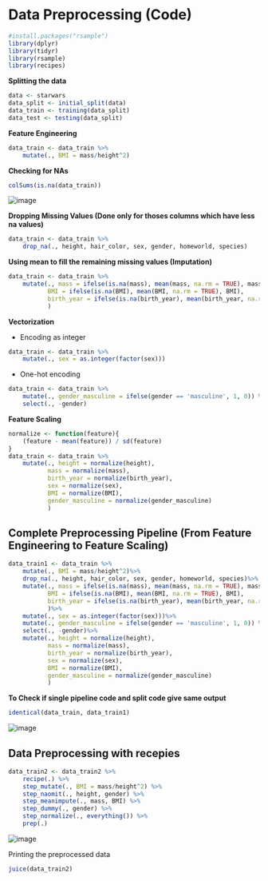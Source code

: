 # Data Preprocessing (Code)

```r
#install.packages("rsample")
library(dplyr)
library(tidyr)
library(rsample)
library(recipes)
```

**Splitting the data**
```r
data <- starwars
data_split <- initial_split(data)
data_train <- training(data_split)
data_test <- testing(data_split)
```

**Feature Engineering**
```r
data_train <- data_train %>%
    mutate(., BMI = mass/height^2)
```

**Checking for NAs**
```r
colSums(is.na(data_train))
```
![image](https://user-images.githubusercontent.com/60386381/126800707-5922518f-acc7-4cb9-b74a-fc7a3cab3f95.png)

**Dropping Missing Values (Done only for thoses columns which have less na values)**
```r
data_train <- data_train %>%
    drop_na(., height, hair_color, sex, gender, homeworld, species)
```

**Using mean to fill the remaining missing values (Imputation)**
```r
data_train <- data_train %>%
    mutate(., mass = ifelse(is.na(mass), mean(mass, na.rm = TRUE), mass),
           BMI = ifelse(is.na(BMI), mean(BMI, na.rm = TRUE), BMI),
           birth_year = ifelse(is.na(birth_year), mean(birth_year, na.rm = TRUE), birth_year)
           )
```

**Vectorization**
- Encoding as integer
```r
data_train <- data_train %>%
    mutate(., sex = as.integer(factor(sex)))
```
- One-hot encoding
```r
data_train <- data_train %>%
    mutate(., gender_masculine = ifelse(gender == 'masculine', 1, 0)) %>%
    select(., -gender)
```

**Feature Scaling**
```r
normalize <- function(feature){
    (feature - mean(feature)) / sd(feature)
}
data_train <- data_train %>%
    mutate(., height = normalize(height),
           mass = normalize(mass),
           birth_year = normalize(birth_year),
           sex = normalize(sex),
           BMI = normalize(BMI),
           gender_masculine = normalize(gender_masculine)
           )
```

## Complete Preprocessing Pipeline (From Feature Engineering to Feature Scaling)
```r
data_train1 <- data_train %>%
    mutate(., BMI = mass/height^2)%>%
    drop_na(., height, hair_color, sex, gender, homeworld, species)%>%
    mutate(., mass = ifelse(is.na(mass), mean(mass, na.rm = TRUE), mass),
           BMI = ifelse(is.na(BMI), mean(BMI, na.rm = TRUE), BMI),
           birth_year = ifelse(is.na(birth_year), mean(birth_year, na.rm = TRUE), birth_year)
           )%>%
    mutate(., sex = as.integer(factor(sex)))%>%
    mutate(., gender_masculine = ifelse(gender == 'masculine', 1, 0)) %>%
    select(., -gender)%>%
    mutate(., height = normalize(height),
           mass = normalize(mass),
           birth_year = normalize(birth_year),
           sex = normalize(sex),
           BMI = normalize(BMI),
           gender_masculine = normalize(gender_masculine)
           )
```

**To Check if single pipeline code and split code give same output**
```r
identical(data_train, data_train1)
```
![image](https://user-images.githubusercontent.com/60386381/126805614-9d3bf934-2cb1-4752-bb55-f87665a38f67.png)

## Data Preprocessing with recepies
```r
data_train2 <- data_train2 %>%
    recipe(.) %>%
    step_mutate(., BMI = mass/height^2) %>%
    step_naomit(., height, gender) %>%
    step_meanimpute(., mass, BMI) %>%
    step_dummy(., gender) %>%
    step_normalize(., everything()) %>%
    prep(.)
```
![image](https://user-images.githubusercontent.com/60386381/126809273-923eac1d-3785-47aa-9d7a-c3c33eb3dba5.png)

Printing the preprocessed data
```r
juice(data_train2)
```